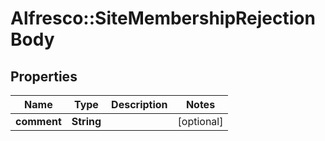 # Alfresco::SiteMembershipRejectionBody

## Properties
Name | Type | Description | Notes
------------ | ------------- | ------------- | -------------
**comment** | **String** |  | [optional] 


